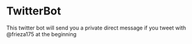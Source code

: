 # TwitterBot


This twitter bot will send you a private direct message if you tweet with @frieza175 at the beginning

